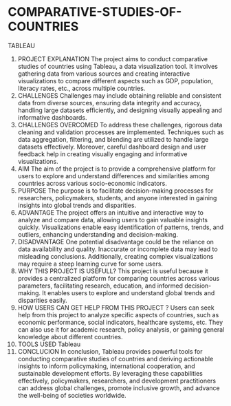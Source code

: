 # COMPARATIVE-STUDIES-OF-COUNTRIES
TABLEAU


1.	PROJECT EXPLANATION
The project aims to conduct comparative studies of countries using Tableau, a data visualization tool. It involves gathering data from various sources and creating interactive visualizations to compare different aspects such as GDP, population, literacy rates, etc., across multiple countries.
2.	CHALLENGES
Challenges may include obtaining reliable and consistent data from diverse sources, ensuring data integrity and accuracy, handling large datasets efficiently, and designing visually appealing and informative dashboards.
3.	CHALLENGES OVERCOMED
To address these challenges, rigorous data cleaning and validation processes are implemented. Techniques such as data aggregation, filtering, and blending are utilized to handle large datasets effectively. Moreover, careful dashboard design and user feedback help in creating visually engaging and informative visualizations.
4.	AIM 
The aim of the project is to provide a comprehensive platform for users to explore and understand differences and similarities among countries across various socio-economic indicators.
5.	PURPOSE 
The purpose is to facilitate decision-making processes for researchers, policymakers, students, and anyone interested in gaining insights into global trends and disparities.
6.	ADVANTAGE
The project offers an intuitive and interactive way to analyze and compare data, allowing users to gain valuable insights quickly. Visualizations enable easy identification of patterns, trends, and outliers, enhancing understanding and decision-making.
7.	DISADVANTAGE
One potential disadvantage could be the reliance on data availability and quality. Inaccurate or incomplete data may lead to misleading conclusions. Additionally, creating complex visualizations may require a steep learning curve for some users.
8.	WHY THIS PROJECT IS USEFULL?
This project is useful because it provides a centralized platform for comparing countries across various parameters, facilitating research, education, and informed decision-making. It enables users to explore and understand global trends and disparities easily.
9.	HOW USERS CAN GET HELP FROM THIS PROJECT ?
Users can seek help from this project to analyze specific aspects of countries, such as economic performance, social indicators, healthcare systems, etc. They can also use it for academic research, policy analysis, or gaining general knowledge about different countries.
10.	TOOLS USED
Tableau 
11.	CONCLUCION 
In conclusion, Tableau provides powerful tools for conducting comparative studies of countries and deriving actionable insights to inform policymaking, international cooperation, and sustainable development efforts. By leveraging these capabilities effectively, policymakers, researchers, and development practitioners can address global challenges, promote inclusive growth, and advance the well-being of societies worldwide.

